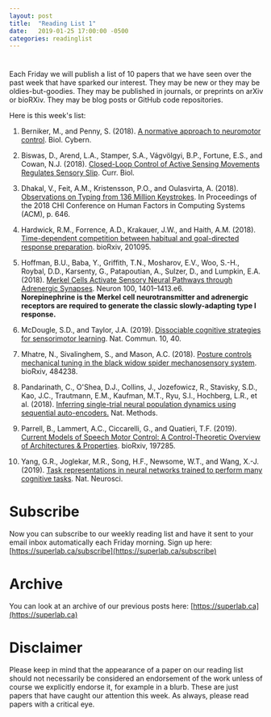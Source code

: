 ```yaml
---
layout: post
title:  "Reading List 1"
date:   2019-01-25 17:00:00 -0500
categories: readinglist
---
```


# 

Each Friday we will publish a list of 10 papers that we have seen over the past week that have sparked our interest. They may be new or they may be oldies-but-goodies. They may be published in journals, or preprints on arXiv or bioRXiv. They may be blog posts or GitHub code repositories.

Here is this week's list:

1. Berniker, M., and Penny, S. (2018). [A normative approach to neuromotor control](https://dx.doi.org/10.1007/s00422-018-0777-7). Biol. Cybern.

2. Biswas, D., Arend, L.A., Stamper, S.A., Vágvölgyi, B.P., Fortune, E.S., and Cowan, N.J. (2018). [Closed-Loop Control of Active Sensing Movements Regulates Sensory Slip](https://dx.doi.org/10.1016/j.cub.2018.11.002). Curr. Biol.

3. Dhakal, V., Feit, A.M., Kristensson, P.O., and Oulasvirta, A. (2018). [Observations on Typing from 136 Million Keystrokes](https://dx.doi.org/10.1145/3173574.3174220). In Proceedings of the 2018 CHI Conference on Human Factors in Computing Systems (ACM), p. 646.

4. Hardwick, R.M., Forrence, A.D., Krakauer, J.W., and Haith, A.M. (2018). [Time-dependent competition between habitual and goal-directed response preparation](https://www.biorxiv.org/content/early/2018/10/05/201095). bioRxiv, 201095.

5. Hoffman, B.U., Baba, Y., Griffith, T.N., Mosharov, E.V., Woo, S.-H., Roybal, D.D., Karsenty, G., Patapoutian, A., Sulzer, D., and Lumpkin, E.A. (2018). [Merkel Cells Activate Sensory Neural Pathways through Adrenergic Synapses](https://www.cell.com/article/S0896627318309425/abstract). Neuron 100, 1401–1413.e6.    
**Norepinephrine is the Merkel cell neurotransmitter and adrenergic receptors are required to generate the classic slowly-adapting type I response.**

6. McDougle, S.D., and Taylor, J.A. (2019). [Dissociable cognitive strategies for sensorimotor learning](https://doi-org.proxy1.lib.uwo.ca/10.1038/s41467-018-07941-0). Nat. Commun. 10, 40.

7. Mhatre, N., Sivalinghem, S., and Mason, A.C. (2018). [Posture controls mechanical tuning in the black widow spider mechanosensory system](https://www.biorxiv.org/content/10.1101/484238v1.abstract). bioRxiv, 484238.

8. Pandarinath, C., O'Shea, D.J., Collins, J., Jozefowicz, R., Stavisky, S.D., Kao, J.C., Trautmann, E.M., Kaufman, M.T., Ryu, S.I., Hochberg, L.R., et al. (2018). [Inferring single-trial neural population dynamics using sequential auto-encoders.](https://doi.org/10.1038/s41592-018-0109-9) Nat. Methods.

9. Parrell, B., Lammert, A.C., Ciccarelli, G., and Quatieri, T.F. (2019). [Current Models of Speech Motor Control: A Control-Theoretic Overview of Architectures & Properties](https://www.biorxiv.org/content/early/2019/01/18/197285). bioRxiv, 197285.

10. Yang, G.R., Joglekar, M.R., Song, H.F., Newsome, W.T., and Wang, X.-J. (2019). [Task representations in neural networks trained to perform many cognitive tasks](https://dx.doi.org/10.1038/s41593-018-0310-2). Nat. Neurosci.


# Subscribe
Now you can subscribe to our weekly reading list and have it sent to your email inbox automatically each Friday morning. Sign up here: [https://superlab.ca/subscribe](https://superlab.ca/subscribe)

# Archive
You can look at an archive of our previous posts here: [https://superlab.ca](https://superlab.ca)


# Disclaimer
Please keep in mind that the appearance of a paper on our reading list should not necessarily be considered an endorsement of the work unless of course we explicitly endorse it, for example in a blurb. These are just papers that have caught our attention this week. As always, please read papers with a critical eye.


